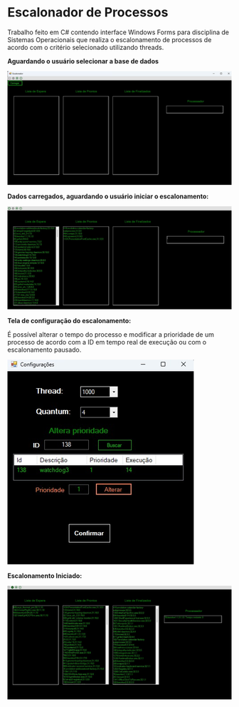 # Escalonador de Processos
Trabalho feito em C# contendo interface Windows Forms para disciplina de Sistemas Operacionais que realiza o escalonamento de processos de acordo com o critério selecionado utilizando threads.

**Aguardando o usuário selecionar a base de dados**

![InterfaceHome1](Interface1.png)


**Dados carregados, aguardando o usuário iniciar o escalonamento:**

![InterfaceHome1](Interface2.png)


**Tela de configuração do escalonamento:**

É possível alterar o tempo do processo e modificar a prioridade de um processo de acordo com a ID em tempo real de execução ou com o escalonamento pausado.

![InterfaceHome1](Interface3.png)

**Escalonamento Iniciado:**

![InterfaceHome1](Interface4.png)
